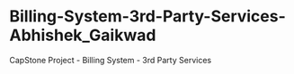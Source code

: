# Billing-System-3rd-Party-Services-Abhishek_Gaikwad
CapStone Project - Billing System - 3rd Party Services 
